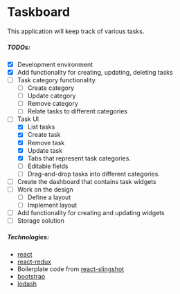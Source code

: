 # Taskboard

This application will keep track of various tasks.

##### TODOs:
* [x] Development environment
* [x] Add functionality for creating, updating, deleting tasks
* [ ] Task category functionality.
	* [ ] Create category
	* [ ] Update category
	* [ ] Remove category
	* [ ] Relate tasks to different categories
* [ ] Task UI
	* [x] List tasks
	* [x] Create task
	* [x] Remove task
	* [x] Update task
	* [x] Tabs that represent task categories.
	* [ ] Editable fields
	* [ ] Drag-and-drop tasks into different categories.
* [ ] Create the dashboard that contains task widgets
* [ ] Work on the design
	* [ ] Define a layout
	* [ ] Implement layout
* [ ] Add functionality for creating and updating widgets
* [ ] Storage solution

##### Technologies:
* [react](https://github.com/facebook/react)
* [react-redux](https://github.com/reactjs/react-redux)
* Boilerplate code from [react-slingshot](https://github.com/coryhouse/react-slingshot)
* [bootstrap](http://getbootstrap.com)
* [lodash](https://lodash.com/)